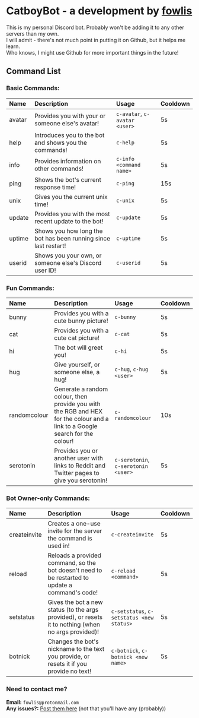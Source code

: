 # CatboyBot - a development by <a href="https://github.com/fowlis" target="_blank">fowlis</a>

This is my personal Discord bot. Probably won't be adding it to any other servers than my own. <br />
I will admit - there's not much point in putting it on Github, but it helps me learn. <br />
Who knows, I might use Github for more important things in the future! <br />

## Command List

### Basic Commands:
| Name | Description | Usage | Cooldown |
|:---------|:---------|:---------|:---------|
|avatar|Provides you with your or someone else's avatar!|`c-avatar`, `c-avatar <user>`|5s|
|help|Introduces you to the bot and shows you the commands!|`c-help`|5s|
|info|Provides information on other commands!|`c-info <command name>`|5s|
|ping|Shows the bot's current response time!|`c-ping`|15s|
|unix|Gives you the current unix time!|`c-unix`|5s|
|update|Provides you with the most recent update to the bot!|`c-update`|5s|
|uptime|Shows you how long the bot has been running since last restart!|`c-uptime`|5s|
|userid|Shows you your own, or someone else's Discord user ID!|`c-userid`|5s|

### Fun Commands:
| Name | Description | Usage | Cooldown |
|:---------|:---------|:---------|:---------|
|bunny|Provides you with a cute bunny picture!|`c-bunny`|5s|
|cat|Provides you with a cute cat picture!|`c-cat`|5s|
|hi|The bot will greet you!|`c-hi`|5s|
|hug|Give yourself, or someone else, a hug!|`c-hug`, `c-hug <user>`|5s|
|randomcolour|Generate a random colour, then provide you with the RGB and HEX for the colour and a link to a Google search for the colour!|`c-randomcolour`|10s|
|serotonin|Provides you or another user with links to Reddit and Twitter pages to give you serotonin!|`c-serotonin`, `c-serotonin <user>`|5s|

### Bot Owner-only Commands:
| Name | Description | Usage | Cooldown |
|:---------|:---------|:---------|:---------|
|createinvite|Creates a one-use invite for the server the command is used in!|`c-createinvite`|5s|
|reload|Reloads a provided command, so the bot doesn't need to be restarted to update a command's code!|`c-reload <command>`|5s|
|setstatus|Gives the bot a new status (to the args provided), or resets it to nothing (when no args provided)!|`c-setstatus`, `c-setstatus <new status>`|5s|
|botnick|Changes the bot's nickname to the text you provide, or resets it if you provide no text!|`c-botnick`, `c-botnick <new name>`|5s|

### Need to contact me?
**Email:** `fowlis@protonmail.com` <br />
**Any issues?:** <a href="https://github.com/fowlis/CatboyBot-Refined/issues" target="_blank">Post them here</a> (not that you'll have any (probably)) <br />